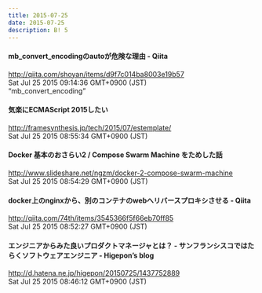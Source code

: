 ```yaml
---
title: 2015-07-25
date: 2015-07-25
description: B! 5
---
```


#### mb_convert_encodingのautoが危険な理由 - Qiita
http://qiita.com/shoyan/items/d9f7c014ba8003e19b57<br>
Sat Jul 25 2015 09:14:36 GMT+0900 (JST)<br>
“mb_convert_encoding”


#### 気楽にECMAScript 2015したい
http://framesynthesis.jp/tech/2015/07/estemplate/<br>
Sat Jul 25 2015 08:55:34 GMT+0900 (JST)<br>


#### Docker 基本のおさらい2 / Compose Swarm Machine をためした話
http://www.slideshare.net/ngzm/docker-2-compose-swarm-machine<br>
Sat Jul 25 2015 08:54:29 GMT+0900 (JST)<br>


#### docker上のnginxから、別のコンテナのwebへリバースプロキシさせる - Qiita
http://qiita.com/74th/items/3545366f5f66eb70ff85<br>
Sat Jul 25 2015 08:52:27 GMT+0900 (JST)<br>


####  エンジニアからみた良いプロダクトマネージャとは？ - サンフランシスコではたらくソフトウェアエンジニア - Higepon’s blog
http://d.hatena.ne.jp/higepon/20150725/1437752889<br>
Sat Jul 25 2015 08:46:12 GMT+0900 (JST)<br>


